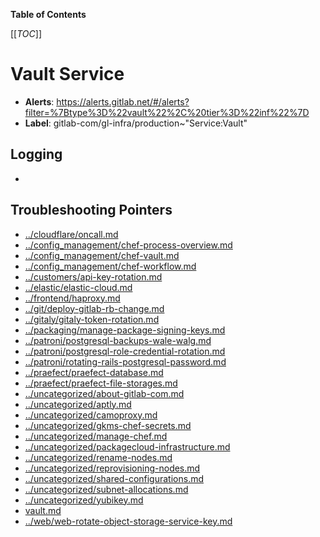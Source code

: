 <!-- MARKER: do not edit this section directly. Edit services/service-catalog.yml then run scripts/generate-docs -->

**Table of Contents**

[[_TOC_]]

#  Vault Service
* **Alerts**: https://alerts.gitlab.net/#/alerts?filter=%7Btype%3D%22vault%22%2C%20tier%3D%22inf%22%7D
* **Label**: gitlab-com/gl-infra/production~"Service:Vault"

## Logging

* []()

## Troubleshooting Pointers

* [../cloudflare/oncall.md](../cloudflare/oncall.md)
* [../config_management/chef-process-overview.md](../config_management/chef-process-overview.md)
* [../config_management/chef-vault.md](../config_management/chef-vault.md)
* [../config_management/chef-workflow.md](../config_management/chef-workflow.md)
* [../customers/api-key-rotation.md](../customers/api-key-rotation.md)
* [../elastic/elastic-cloud.md](../elastic/elastic-cloud.md)
* [../frontend/haproxy.md](../frontend/haproxy.md)
* [../git/deploy-gitlab-rb-change.md](../git/deploy-gitlab-rb-change.md)
* [../gitaly/gitaly-token-rotation.md](../gitaly/gitaly-token-rotation.md)
* [../packaging/manage-package-signing-keys.md](../packaging/manage-package-signing-keys.md)
* [../patroni/postgresql-backups-wale-walg.md](../patroni/postgresql-backups-wale-walg.md)
* [../patroni/postgresql-role-credential-rotation.md](../patroni/postgresql-role-credential-rotation.md)
* [../patroni/rotating-rails-postgresql-password.md](../patroni/rotating-rails-postgresql-password.md)
* [../praefect/praefect-database.md](../praefect/praefect-database.md)
* [../praefect/praefect-file-storages.md](../praefect/praefect-file-storages.md)
* [../uncategorized/about-gitlab-com.md](../uncategorized/about-gitlab-com.md)
* [../uncategorized/aptly.md](../uncategorized/aptly.md)
* [../uncategorized/camoproxy.md](../uncategorized/camoproxy.md)
* [../uncategorized/gkms-chef-secrets.md](../uncategorized/gkms-chef-secrets.md)
* [../uncategorized/manage-chef.md](../uncategorized/manage-chef.md)
* [../uncategorized/packagecloud-infrastructure.md](../uncategorized/packagecloud-infrastructure.md)
* [../uncategorized/rename-nodes.md](../uncategorized/rename-nodes.md)
* [../uncategorized/reprovisioning-nodes.md](../uncategorized/reprovisioning-nodes.md)
* [../uncategorized/shared-configurations.md](../uncategorized/shared-configurations.md)
* [../uncategorized/subnet-allocations.md](../uncategorized/subnet-allocations.md)
* [../uncategorized/yubikey.md](../uncategorized/yubikey.md)
* [vault.md](vault.md)
* [../web/web-rotate-object-storage-service-key.md](../web/web-rotate-object-storage-service-key.md)
<!-- END_MARKER -->


<!-- ## Summary -->

<!-- ## Architecture -->

<!-- ## Performance -->

<!-- ## Scalability -->

<!-- ## Availability -->

<!-- ## Durability -->

<!-- ## Security/Compliance -->

<!-- ## Monitoring/Alerting -->

<!-- ## Links to further Documentation -->

